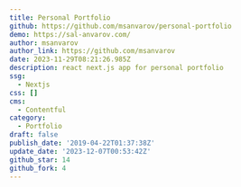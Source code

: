 ```yaml
---
title: Personal Portfolio
github: https://github.com/msanvarov/personal-portfolio
demo: https://sal-anvarov.com/
author: msanvarov
author_link: https://github.com/msanvarov
date: 2023-11-29T08:21:26.985Z
description: react next.js app for personal portfolio
ssg:
  - Nextjs
css: []
cms:
  - Contentful
category:
  - Portfolio
draft: false
publish_date: '2019-04-22T01:37:38Z'
update_date: '2023-12-07T00:53:42Z'
github_star: 14
github_fork: 4
---
```

